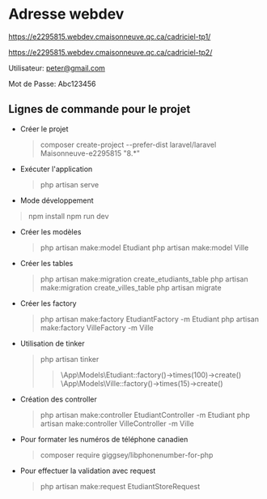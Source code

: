 # Adresse webdev

https://e2295815.webdev.cmaisonneuve.qc.ca/cadriciel-tp1/

https://e2295815.webdev.cmaisonneuve.qc.ca/cadriciel-tp2/

Utilisateur: peter@gmail.com

Mot de Passe: Abc123456


## Lignes de commande pour le projet

- Créer le projet
  > composer create-project --prefer-dist laravel/laravel Maisonneuve-e2295815 "8.*"

- Exécuter l'application
  > php artisan serve

- Mode développement
 > npm install
 > npm run dev

- Créer les modèles
  > php artisan make:model Etudiant
  > php artisan make:model Ville

- Créer les tables
  > php artisan make:migration create_etudiants_table
  > php artisan make:migration create_villes_table
  > php artisan migrate

- Créer les factory
  > php artisan make:factory EtudiantFactory -m Etudiant
  > php artisan make:factory VilleFactory -m Ville

- Utilisation de tinker
  > php artisan tinker
  >> \App\Models\Etudiant::factory()->times(100)->create()
  >> \App\Models\Ville::factory()->times(15)->create()

- Création des controller
  > php artisan make:controller EtudiantController -m Etudiant
  > php artisan make:controller VilleController -m Ville

- Pour formater les numéros de téléphone canadien
  > composer require giggsey/libphonenumber-for-php

- Pour effectuer la validation avec request
  > php artisan make:request EtudiantStoreRequest